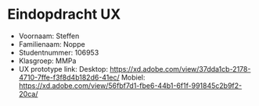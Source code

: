 # Eindopdracht UX

- Voornaam: Steffen
- Familienaam: Noppe
- Studentnummer: 106953
- Klasgroep: MMPa
- UX prototype link: Desktop: https://xd.adobe.com/view/37dda1cb-2178-4710-7ffe-f3f8d4b182d6-41ec/ 
Mobiel: https://xd.adobe.com/view/56fbf7d1-fbe6-44b1-6f1f-991845c2b9f2-20ca/
